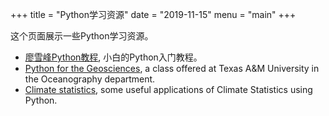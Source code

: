 +++
title = "Python学习资源"
date = "2019-11-15"
menu = "main"
+++

这个页面展示一些Python学习资源。

* [廖雪峰Python教程](https://www.liaoxuefeng.com/wiki/1016959663602400), 小白的Python入门教程。
* [Python for the Geosciences](https://github.com/kthyng/python4geosciences), a class offered at Texas A&M University in the Oceanography department.
* [Climate statistics](https://github.com/willyhagi/climate-statistics), some useful applications of Climate Statistics using Python.